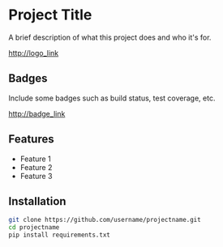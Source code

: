 # Project Title
A brief description of what this project does and who it's for.

[http://logo_link](http://logo_link)

## Badges

Include some badges such as build status, test coverage, etc.

[http://badge_link](http://badge_link)

## Features
- Feature 1
- Feature 2
- Feature 3
## Installation
```bash
git clone https://github.com/username/projectname.git
cd projectname
pip install requirements.txt

